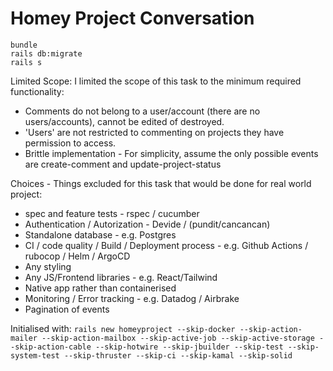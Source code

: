 # Homey Project Conversation

```
bundle
rails db:migrate
rails s
```

Limited Scope:
I limited the scope of this task to the minimum required functionality:
- Comments do not belong to a user/account (there are no users/accounts), cannot be edited of destroyed.
- 'Users' are not restricted to commenting on projects they have permission to access.
- Brittle implementation - For simplicity, assume the only possible events are create-comment and update-project-status


Choices - Things excluded for this task that would be done for real world project:
- spec and feature tests - rspec / cucumber
- Authentication / Autorization - Devide / (pundit/cancancan)
- Standalone database - e.g. Postgres
- CI / code quality / Build / Deployment process - e.g. Github Actions / rubocop / Helm / ArgoCD
- Any styling
- Any JS/Frontend libraries - e.g. React/Tailwind
- Native app rather than containerised
- Monitoring / Error tracking - e.g. Datadog / Airbrake
- Pagination of events

Initialised with:
`rails new homeyproject --skip-docker --skip-action-mailer --skip-action-mailbox --skip-active-job --skip-active-storage --skip-action-cable --skip-hotwire --skip-jbuilder --skip-test --skip-system-test --skip-thruster --skip-ci --skip-kamal --skip-solid`
